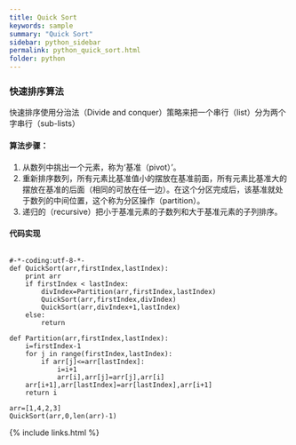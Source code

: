 ```yaml
---
title: Quick Sort
keywords: sample
summary: "Quick Sort"
sidebar: python_sidebar
permalink: python_quick_sort.html
folder: python
---
```




### 快速排序算法
快速排序使用分治法（Divide and conquer）策略来把一个串行（list）分为两个字串行（sub-lists）
#### 算法步骤：
1. 从数列中挑出一个元素，称为‘基准（pivot）’。
2. 重新排序数列，所有元素比基准值小的摆放在基准前面，所有元素比基准大的摆放在基准的后面（相同的可放在任一边）。在这个分区完成后，该基准就处于数列的中间位置，这个称为分区操作（partition）。
3. 递归的（recursive）把小于基准元素的子数列和大于基准元素的子列排序。

#### 代码实现
<pre><code>
#-*-coding:utf-8-*-
def QuickSort(arr,firstIndex,lastIndex):
    print arr
    if firstIndex < lastIndex:
        divIndex=Partition(arr,firstIndex,lastIndex)
        QuickSort(arr,firstIndex,divIndex)
        QuickSort(arr,divIndex+1,lastIndex)
    else:
        return

def Partition(arr,firstIndex,lastIndex):
    i=firstIndex-1
    for j in range(firstIndex,lastIndex):
        if arr[j]<=arr[lastIndex]:
            i=i+1
            arr[i],arr[j]=arr[j],arr[i]
    arr[i+1],arr[lastIndex]=arr[lastIndex],arr[i+1]
    return i

arr=[1,4,2,3]
QuickSort(arr,0,len(arr)-1)
</code></pre>

{% include links.html %}
